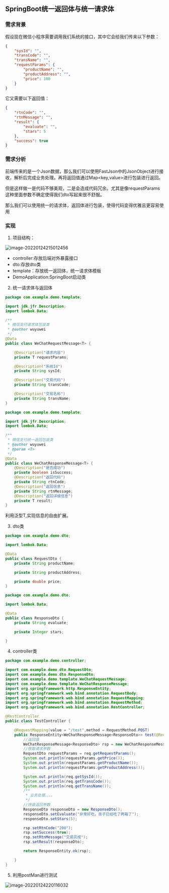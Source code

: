## SpringBoot统一返回体与统一请求体

### 需求背景

假设现在微信小程序需要调用我们系统的接口，其中它会给我们传来以下参数：

```json
{
    "sysId": "",
    "transCode": "",
    "transName": "",
    "requestParams": {
        "productName": "",
        "productAddress": "",
        "price": 100
    }
}
```

它又需要以下返回值：

```json
{
    "rtnCode": "",
    "rtnMessage": "",
    "result": {
        "evaluate": "",
        "stars": 5
    },
    "success": true
}
```

### 需求分析

前端传来的是一个Json数据，那么我们可以使用FastJson中的JsonObject进行接收，解析后完成业务处理。再将返回值通过Map<key,value>进行包装进行返回。

但是这样做一是代码不够美观，二是会造成代码冗余。尤其是像requestParams这种里面参数不确定使得我们dto写起来很不舒服。

那么我们可以使用统一的请求体，返回体进行包装，使得代码变得优雅且更容易使用

### 实现

1. 项目结构：

![image-20220124215012456](https://md-img-market.oss-cn-beijing.aliyuncs.com/img/image-20220124215012456.png)

* controller:存放后端对外暴露接口
* dto:存放dto类
* template：存放统一返回体，统一请求体模板
* DemoApplication:SpringBoot启动类

2. 统一请求体与返回体

```java
package com.example.demo.template;

import jdk.jfr.Description;
import lombok.Data;

/**
 * 微信支付请求体包装类
 * @author wuyuwei
 */
@Data
public class WeChatRequestMessage<T> {

    @Description("请求内容")
    private T requestParams;

    @Description("系统Id")
    private String sysId;

    @Description("交易代码")
    private String transCode;

    @Description("交易名称")
    private String transName;
}
```

```java
package com.example.demo.template;

import jdk.jfr.Description;
import lombok.Data;

/**
 * 微信支付统一返回包装类
 * @author wuyuwei
 * @param <T>
 */
@Data
public class WeChatResponseMessage<T> {
    @Description("是否成功")
    private boolean isSuccess;
    @Description("返回代码")
    private String rtnCode;
    @Description("返回信息")
    private String rtnMessage;
    @Description("返回详细信息")
    private T result;
}
```

利用泛型T,实现信息的自由扩展。

3. dto类

```java
package com.example.demo.dto;

import lombok.Data;

@Data
public class RequestDto {
    private String productName;

    private String productAddress;

    private double price;
}
```

```java
package com.example.demo.dto;

import lombok.Data;

@Data
public class ResponseDto {
    private String evaluate;

    private Integer stars;

}
```

4. controller类

```java
package com.example.demo.controller;

import com.example.demo.dto.RequestDto;
import com.example.demo.dto.ResponseDto;
import com.example.demo.template.WeChatRequestMessage;
import com.example.demo.template.WeChatResponseMessage;
import org.springframework.http.ResponseEntity;
import org.springframework.web.bind.annotation.RequestBody;
import org.springframework.web.bind.annotation.RequestMapping;
import org.springframework.web.bind.annotation.RequestMethod;
import org.springframework.web.bind.annotation.RestController;

@RestController
public class TestController {

    @RequestMapping(value = "/test",method = RequestMethod.POST)
    public ResponseEntity<WeChatResponseMessage<ResponseDto>> test(@RequestBody WeChatRequestMessage<RequestDto> req){
        //返回值
        WeChatResponseMessage<ResponseDto> rsp = new WeChatResponseMessage<>();
        //获取请求参数
        RequestDto requestParams = req.getRequestParams();
        System.out.println(requestParams.getPrice());
        System.out.println(requestParams.getProductName());
        System.out.println(requestParams.getProductAddress());

        System.out.println(req.getSysId());
        System.out.println(req.getTransCode());
        System.out.println(req.getTransName());
        /**
         * 业务处理。。。。
         */
        //拼装返回参数
        ResponseDto responseDto = new ResponseDto();
        responseDto.setEvaluate("非常好吃，孩子已经吃了两箱了");
        responseDto.setStars(5);

        rsp.setRtnCode("200");
        rsp.setSuccess(true);
        rsp.setRtnMessage("交易完成");
        rsp.setResult(responseDto);

        return ResponseEntity.ok(rsp);

    }
}
```

5. 利用postMan进行测试

![image-20220124220116032](https://md-img-market.oss-cn-beijing.aliyuncs.com/img/image-20220124220116032.png)

